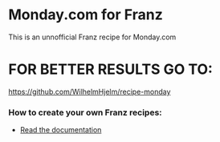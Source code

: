 # Monday.com for Franz
This is an unnofficial Franz recipe for Monday.com
# FOR BETTER RESULTS GO TO:
https://github.com/WilhelmHjelm/recipe-monday 


### How to create your own Franz recipes:
* [Read the documentation](https://github.com/meetfranz/plugins)
